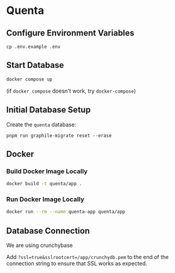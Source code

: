 # Quenta

## Configure Environment Variables

```
cp .env.example .env
```

## Start Database

```bash
docker compose up
```

(if `docker compose` doesn't work, try `docker-compose`)

## Initial Database Setup

Create the `quenta` database:

```
pnpm run graphile-migrate reset --erase
```

## Docker

### Build Docker Image Locally

```sh
docker build -t quenta/app .
```

### Run Docker Image Locally

```sh
docker run --rm --name quenta-app quenta/app
```

## Database Connection

We are using crunchybase

Add `?ssl=true&sslrootcert=/app/crunchydb.pem` to the end of the connection
string to ensure that SSL works as expected.
